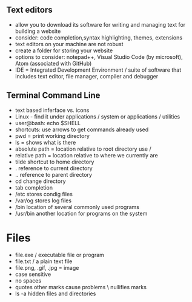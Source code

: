 ## Text editors

- allow you to download its software for writing and managing text for building a website
- consider: code completion,syntax highlighting, themes, extensions
- text editors on your machine are not robust
- create a folder for storing your website
- options to consider: notepad++, Visual Studio Code (by microsoft), Atom (associated with GitHub)
- IDE = Integrated Development Environment / suite of software that includes text editor, file manager, compiler and debugger

## Terminal Command Line

- text based inferface vs. icons
- Linux - find it under applications / system or applications / utilities
- user@bash: echo $SHELL
- shortcuts: use arrows to get commands already used
- pwd = print working directory
- ls = shows what is there
- absolute path = location relative to root directory use /
- relative path = location relative to where we currently are
- tilde shortcut to home directory
- . reference to current directory
- .. reference to parent directory
- cd change directory
- tab completion
- /etc stores condig files
- /var/og stores log files
- /bin location of several commonly used programs
- /usr/bin another location for programs on the system

# Files
- file.exe / executable file or program
- file.txt / a plain text file
- file.png, .gif, .jpg = image
- case sensitive
- no spaces
- quotes other marks cause problems \ nullifies marks
- ls -a hidden files and directories
